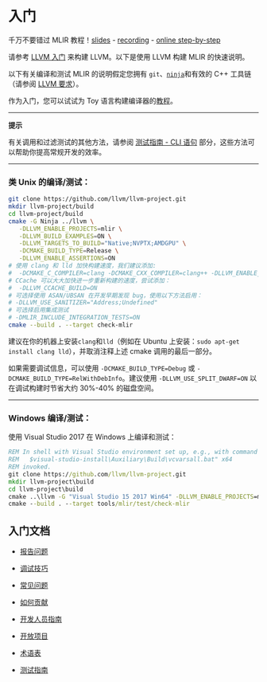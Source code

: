 # 入门

千万不要错过 MLIR 教程！[slides](https://llvm.org/devmtg/2020-09/slides/MLIR_Tutorial.pdf) - [recording](https://www.youtube.com/watch?v=Y4SvqTtOIDk) - [online step-by-step](https://mlir.llvm.org/docs/Tutorials/Toy/)

请参考 [LLVM 入门](https://llvm.org/docs/GettingStarted.html) 来构建 LLVM。以下是使用 LLVM 构建 MLIR 的快速说明。

以下有关编译和测试 MLIR 的说明假定您拥有 `git`、[`ninja`](https://ninja-build.org/)和有效的 C++ 工具链（请参阅 [LLVM 要求](https://llvm.org/docs/GettingStarted.html#requirements)）。

作为入门，您可以试试为 Toy 语言构建编译器的[教程](../Code%20Documentation/Tutorials/Toy%20Tutorial/Chapter%201：Toy%20Language%20and%20AST.md)。

------

**提示**

有关调用和过滤测试的其他方法，请参阅 [测试指南 - CLI 语句](Testing%20Guide.md#command-line-incantations) 部分，这些方法可以帮助你提高常规开发的效率。

------

### 类 Unix 的编译/测试：

```sh
git clone https://github.com/llvm/llvm-project.git
mkdir llvm-project/build
cd llvm-project/build
cmake -G Ninja ../llvm \
   -DLLVM_ENABLE_PROJECTS=mlir \
   -DLLVM_BUILD_EXAMPLES=ON \
   -DLLVM_TARGETS_TO_BUILD="Native;NVPTX;AMDGPU" \
   -DCMAKE_BUILD_TYPE=Release \
   -DLLVM_ENABLE_ASSERTIONS=ON
# 使用 clang 和 lld 加快构建速度，我们建议添加:
#  -DCMAKE_C_COMPILER=clang -DCMAKE_CXX_COMPILER=clang++ -DLLVM_ENABLE_LLD=ON
# CCache 可以大大加快进一步重新构建的速度，尝试添加：
#  -DLLVM_CCACHE_BUILD=ON
# 可选择使用 ASAN/UBSAN 在开发早期发现 bug，使用以下方法启用：
# -DLLVM_USE_SANITIZER="Address;Undefined"
# 可选择启用集成测试
# -DMLIR_INCLUDE_INTEGRATION_TESTS=ON
cmake --build . --target check-mlir
```

建议在你的机器上安装`clang`和`lld`（例如在 Ubuntu 上安装：`sudo apt-get install clang lld`），并取消注释上述 cmake 调用的最后一部分。

如果需要调试信息，可以使用 `-DCMAKE_BUILD_TYPE=Debug` 或 `-DCMAKE_BUILD_TYPE=RelWithDebInfo`。建议使用 `-DLLVM_USE_SPLIT_DWARF=ON` 以在调试构建时节省大约 30%-40% 的磁盘空间。

------

### Windows 编译/测试：

使用 Visual Studio 2017 在 Windows 上编译和测试：

```bat
REM In shell with Visual Studio environment set up, e.g., with command such as
REM   $visual-studio-install\Auxiliary\Build\vcvarsall.bat" x64
REM invoked.
git clone https://github.com/llvm/llvm-project.git
mkdir llvm-project\build
cd llvm-project\build
cmake ..\llvm -G "Visual Studio 15 2017 Win64" -DLLVM_ENABLE_PROJECTS=mlir -DLLVM_BUILD_EXAMPLES=ON -DLLVM_TARGETS_TO_BUILD="Native" -DCMAKE_BUILD_TYPE=Release -Thost=x64 -DLLVM_ENABLE_ASSERTIONS=ON
cmake --build . --target tools/mlir/test/check-mlir
```

## 入门文档

- [报告问题](Reporting%20Issues.md)

- [调试技巧](Debugging%20Tips.md)

- [常见问题](FAQ.md)

- [如何贡献](How%20to%20Contribute.md)

- [开发人员指南](Developer%20Guide.md)

- [开放项目](Open%20Projects.md)

- [术语表](Glossary.md)

- [测试指南](Testing%20Guide.md)

  